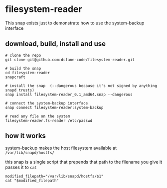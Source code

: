 # filesystem-reader

This snap exists just to demonstrate how to use the system-backup interface

## download, build, install and use

```
# clone the repo
git clone git@github.com:dclane-code/filesystem-reader.git

# build the snap
cd filesystem-reader
snapcraft

# install the snap  (--dangerous because it's not signed by anything snapd trusts)
snap install filesystem-reader_0.1_amd64.snap --dangerous

# connect the system-backup interface
snap connect filesystem-reader:system-backup

# read any file on the system
filesystem-reader.fs-reader /etc/passwd
```

## how it works

system-backup makes the host filesystem available at `/var/lib/snapd/hostfs/`

this snap is a single script that prepends that path to the filename you give it passes it to `cat`

```
modified_filepath="/var/lib/snapd/hostfs/$1"
cat "$modified_filepath"
```
